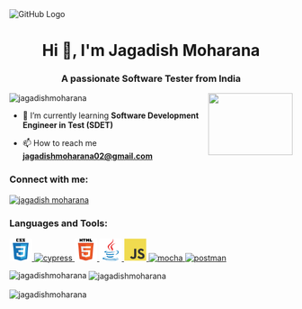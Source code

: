 <img src="https://www.techment.com/wp-content/uploads/2020/10/2020-10-21-4.png" alt="GitHub Logo" style="width:100%; height:400px; object-fit:contain;">

<h1 align="center">Hi 👋, I'm Jagadish Moharana</h1>
<h3 align="center">A passionate Software Tester from India</h3>

<img align="right" width="150" height="110" src="https://media3.giphy.com/media/v1.Y2lkPTc5MGI3NjExMW15am5yYWV2OG5iMWx0N3o0Z2IycGVkNTE2eTNjdXpmeHM5c3hhMiZlcD12MV9pbnRlcm5hbF9naWZfYnlfaWQmY3Q9Zw/qgQUggAC3Pfv687qPC/giphy.webp">



<p align="left"> <img src="https://komarev.com/ghpvc/?username=jagadishmoharana&label=Profile%20views&color=0e75b6&style=flat" alt="jagadishmoharana" /> </p>

- 🌱 I’m currently learning **Software Development Engineer in Test (SDET)**

- 📫 How to reach me **jagadishmoharana02@gmail.com**

<h3 align="left">Connect with me:</h3>
<p align="left">
<a href="https://linkedin.com/in/jagadish moharana" target="blank"><img align="center" src="https://raw.githubusercontent.com/rahuldkjain/github-profile-readme-generator/master/src/images/icons/Social/linked-in-alt.svg" alt="jagadish moharana" height="30" width="40" /></a>
</p>

<h3 align="left">Languages and Tools:</h3>
<p align="left"> <a href="https://www.w3schools.com/css/" target="_blank" rel="noreferrer"> <img src="https://raw.githubusercontent.com/devicons/devicon/master/icons/css3/css3-original-wordmark.svg" alt="css3" width="40" height="40"/> </a> <a href="https://www.cypress.io" target="_blank" rel="noreferrer"> <img src="https://raw.githubusercontent.com/simple-icons/simple-icons/6e46ec1fc23b60c8fd0d2f2ff46db82e16dbd75f/icons/cypress.svg" alt="cypress" width="40" height="40"/> </a> <a href="https://www.w3.org/html/" target="_blank" rel="noreferrer"> <img src="https://raw.githubusercontent.com/devicons/devicon/master/icons/html5/html5-original-wordmark.svg" alt="html5" width="40" height="40"/> </a> <a href="https://www.java.com" target="_blank" rel="noreferrer"> <img src="https://raw.githubusercontent.com/devicons/devicon/master/icons/java/java-original.svg" alt="java" width="40" height="40"/> </a> <a href="https://developer.mozilla.org/en-US/docs/Web/JavaScript" target="_blank" rel="noreferrer"> <img src="https://raw.githubusercontent.com/devicons/devicon/master/icons/javascript/javascript-original.svg" alt="javascript" width="40" height="40"/> </a> <a href="https://mochajs.org" target="_blank" rel="noreferrer"> <img src="https://www.vectorlogo.zone/logos/mochajs/mochajs-icon.svg" alt="mocha" width="40" height="40"/> </a> <a href="https://postman.com" target="_blank" rel="noreferrer"> <img src="https://www.vectorlogo.zone/logos/getpostman/getpostman-icon.svg" alt="postman" width="40" height="40"/> </a> </p>

<p><img align="left" src="https://github-readme-stats.vercel.app/api/top-langs?username=jagadishmoharana&show_icons=true&locale=en&layout=compact" alt="jagadishmoharana" /></p>

<p>&nbsp;<img align="center" src="https://github-readme-stats.vercel.app/api?username=jagadishmoharana&show_icons=true&locale=en" alt="jagadishmoharana" /></p>

<p><img align="center" src="https://github-readme-streak-stats.herokuapp.com/?user=jagadishmoharana&" alt="jagadishmoharana" /></p>
